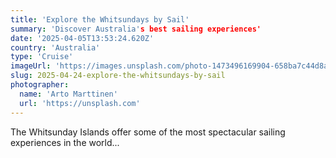 ```yaml
---
title: 'Explore the Whitsundays by Sail'
summary: 'Discover Australia's best sailing experiences'
date: '2025-04-05T13:53:24.620Z'
country: 'Australia'
type: 'Cruise'
imageUrl: 'https://images.unsplash.com/photo-1473496169904-658ba7c44d8a'
slug: 2025-04-24-explore-the-whitsundays-by-sail
photographer:
  name: 'Arto Marttinen'
  url: 'https://unsplash.com'
---
```


The Whitsunday Islands offer some of the most spectacular sailing experiences in the world...